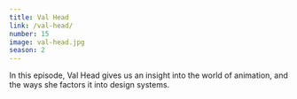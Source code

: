 ```yaml
---
title: Val Head
link: /val-head/
number: 15
image: val-head.jpg
season: 2
---
```


In this episode, Val Head gives us an insight into the world of animation, and the ways she factors it into design systems.
